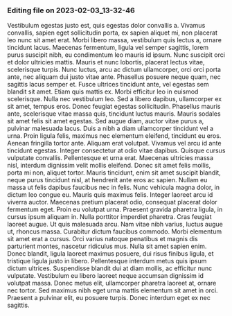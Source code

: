 

### Editing file on 2023-02-03_13-32-46

Vestibulum egestas justo est, quis egestas dolor convallis a. Vivamus convallis, sapien eget sollicitudin porta, ex sapien aliquet mi, non placerat leo nunc sit amet erat. Morbi libero massa, vestibulum quis lectus a, ornare tincidunt lacus. Maecenas fermentum, ligula vel semper sagittis, lorem purus suscipit nibh, eu condimentum leo mauris id ipsum. Nunc suscipit orci et dolor ultricies mattis. Mauris et nunc lobortis, placerat lectus vitae, scelerisque turpis. Nunc luctus, arcu ac dictum ullamcorper, orci orci porta ante, nec aliquam dui justo vitae ante. Phasellus posuere neque quam, nec sagittis lacus semper et. Fusce ultrices tincidunt ante, vel egestas sem blandit sit amet. Etiam quis mattis ex. Morbi efficitur leo in euismod scelerisque. Nulla nec vestibulum leo.
Sed a libero dapibus, ullamcorper ex sit amet, tempus eros. Donec feugiat egestas sollicitudin. Phasellus mauris ante, scelerisque vitae massa quis, tincidunt luctus mauris. Mauris sodales sit amet felis sit amet egestas. Sed augue diam, auctor vitae purus a, pulvinar malesuada lacus. Duis a nibh a diam ullamcorper tincidunt vel a urna. Proin ligula felis, maximus nec elementum eleifend, tincidunt eu eros. Aenean fringilla tortor ante. Aliquam erat volutpat. Vivamus vel arcu id ante tincidunt egestas. Integer consectetur at odio vitae dapibus. Quisque cursus vulputate convallis. Pellentesque et urna erat. Maecenas ultricies massa nisl, interdum dignissim velit mollis eleifend. Donec sit amet felis mollis, porta mi non, aliquet tortor.
Mauris tincidunt, enim sit amet suscipit blandit, neque purus tincidunt nisl, at hendrerit ante eros ac sapien. Nullam eu massa ut felis dapibus faucibus nec in felis. Nunc vehicula magna dolor, in dictum leo congue eu. Mauris quis maximus felis. Integer laoreet arcu id viverra auctor. Maecenas pretium placerat odio, consequat placerat dolor fermentum eget. Proin eu volutpat urna.
Praesent gravida pharetra ligula, in cursus ipsum aliquam in. Nulla porttitor imperdiet pharetra. Cras feugiat laoreet augue. Ut quis malesuada arcu. Nam vitae nibh varius, luctus augue ut, rhoncus massa. Curabitur dictum faucibus commodo. Morbi elementum sit amet erat a cursus. Orci varius natoque penatibus et magnis dis parturient montes, nascetur ridiculus mus.
Nulla sit amet sapien enim. Donec blandit, ligula laoreet maximus posuere, dui risus finibus ligula, et tristique ligula justo in libero. Pellentesque interdum metus quis ipsum dictum ultrices. Suspendisse blandit dui at diam mollis, ac efficitur nunc vulputate. Vestibulum eu libero laoreet neque accumsan dignissim id volutpat massa. Donec metus elit, ullamcorper pharetra laoreet at, ornare nec tortor. Sed maximus nibh eget urna mattis elementum sit amet in orci. Praesent a pulvinar elit, eu posuere turpis. Donec interdum eget ex nec sagittis.



